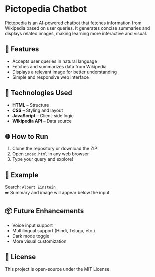 # Pictopedia Chatbot
Pictopedia is an AI-powered chatbot that fetches information from Wikipedia based on user queries. It generates concise summaries and displays related images, making learning more interactive and visual.

## 🧠 Features
- Accepts user queries in natural language
- Fetches and summarizes data from Wikipedia
- Displays a relevant image for better understanding
- Simple and responsive web interface

## 🚀 Technologies Used
- **HTML** – Structure
- **CSS** – Styling and layout
- **JavaScript** – Client-side logic
- **Wikipedia API** – Data source

## 🌐 How to Run
1. Clone the repository or download the ZIP
2. Open `index.html` in any web browser
3. Type your query and explore!

## 📸 Example
Search: `Albert Einstein`  
➡️ Summary and image will appear below the input

## 📦 Future Enhancements

- Voice input support  
- Multilingual support (Hindi, Telugu, etc.)  
- Dark mode toggle  
- More visual customization

## 📄 License
This project is open-source under the MIT License.
